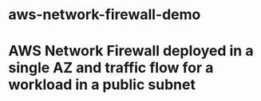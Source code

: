 # aws-network-firewall-demo

# AWS Network Firewall deployed in a single AZ and traffic flow for a workload in a public subnet
